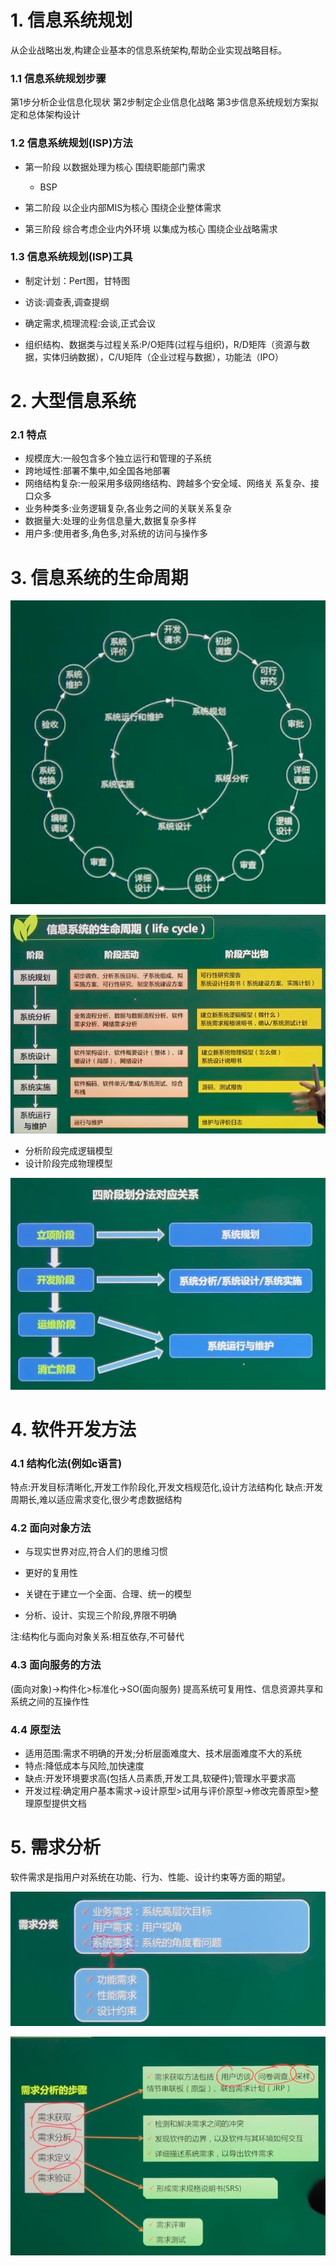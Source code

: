 # 1. 信息系统规划

从企业战略出发,构建企业基本的信息系统架构,帮助企业实现战略目标。

### 1.1 信息系统规划步骤

第1步分析企业信息化现状
第2步制定企业信息化战略
第3步信息系统规划方案拟定和总体架构设计

### 1.2 信息系统规划(ISP)方法

+ 第一阶段
  以数据处理为核心
  围绕职能部门需求
  + BSP

+ 第二阶段
  以企业内部MIS为核心
  围绕企业整体需求

+ 第三阶段
  综合考虑企业内外环境
  以集成为核心
  围绕企业战略需求

### 1.3 信息系统规划(ISP)工具

+ 制定计划：Pert图，甘特图

+ 访谈:调查表,调查提纲
+ 确定需求,梳理流程:会谈,正式会议
+ 组织结构、数据类与过程关系:P/O矩阵(过程与组织)，R/D矩阵（资源与数据，实体归纳数据），C/U矩阵（企业过程与数据），功能法（IPO）



# 2. 大型信息系统

### 2.1 特点

+ 规模庞大:一般包含多个独立运行和管理的子系统
+ 跨地域性:部署不集中,如全国各地部署
+ 网络结构复杂:一般采用多级网络结构、跨越多个安全域、网络关 系复杂、接口众多
+ 业务种类多:业务逻辑复杂,各业务之间的关联关系复杂
+ 数据量大:处理的业务信息量大,数据复杂多样
+ 用户多:使用者多,角色多,对系统的访问与操作多



# 3. 信息系统的生命周期

![image-20210426224023429](%E4%BF%A1%E6%81%AF%E7%B3%BB%E7%BB%9F%E8%A7%84%E5%88%92/image-20210426224023429.png)



![image-20210426224512980](%E4%BF%A1%E6%81%AF%E7%B3%BB%E7%BB%9F%E8%A7%84%E5%88%92/image-20210426224512980.png)



+ 分析阶段完成逻辑模型
+ 设计阶段完成物理模型

![image-20210426224551155](%E4%BF%A1%E6%81%AF%E7%B3%BB%E7%BB%9F%E8%A7%84%E5%88%92/image-20210426224551155.png)



# 4. 软件开发方法

### 4.1 结构化法(例如c语言)

特点:开发目标清晰化,开发工作阶段化,开发文档规范化,设计方法结构化
缺点:开发周期长,难以适应需求变化,很少考虑数据结构

### 4.2 面向对象方法

+ 与现实世界对应,符合人们的思维习惯

+ 更好的复用性

+ 关键在于建立一个全面、合理、统一的模型

+ 分析、设计、实现三个阶段,界限不明确

注:结构化与面向对象关系:相互依存,不可替代

### 4.3 面向服务的方法

(面向对象)->构件化>标准化->SO(面向服务)
提高系统可复用性、信息资源共享和系统之间的互操作性

### 4.4 原型法

+ 适用范围:需求不明确的开发;分析层面难度大、技术层面难度不大的系统
+ 特点:降低成本与风险,加快速度
+ 缺点:开发环境要求高(包括人员素质,开发工具,软硬件);管理水平要求高
+ 开发过程:确定用户基本需求->设计原型>试用与评价原型->修改完善原型>整理原型提供文档



# 5. 需求分析

软件需求是指用户对系统在功能、行为、性能、设计约束等方面的期望。

![image-20210426231905198](%E4%BF%A1%E6%81%AF%E7%B3%BB%E7%BB%9F%E8%A7%84%E5%88%92/image-20210426231905198.png)

![image-20210426232318211](%E4%BF%A1%E6%81%AF%E7%B3%BB%E7%BB%9F%E8%A7%84%E5%88%92/image-20210426232318211.png)

